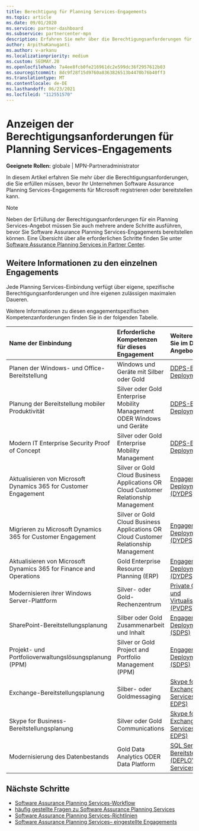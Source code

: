 ```yaml
---
title: Berechtigung für Planning Services-Engagements
ms.topic: article
ms.date: 09/01/2020
ms.service: partner-dashboard
ms.subservice: partnercenter-mpn
description: Erfahren Sie mehr über die Berechtigungsanforderungen für jedes Software Assurance Planning Services-Engagement, das ein Unternehmen möglicherweise Unternehmenskunden anbieten möchte.
author: ArpithaKanuganti
ms.author: v-arkanu
ms.localizationpriority: medium
ms.custom: SEOMAY.20
ms.openlocfilehash: 7a4ee8fcb0fe216961dc2e599dc36f2957612b03
ms.sourcegitcommit: 8dc9f28f15d9760a8363826513b4470b76b40ff3
ms.translationtype: MT
ms.contentlocale: de-DE
ms.lasthandoff: 06/23/2021
ms.locfileid: "112551570"
---
```

# <a name="view-eligibility-requirements-for-planning-services-engagements"></a>Anzeigen der Berechtigungsanforderungen für Planning Services-Engagements

**Geeignete Rollen:** globale | MPN-Partneradministrator

In diesem Artikel erfahren Sie mehr über die Berechtigungsanforderungen, die Sie erfüllen müssen, bevor Ihr Unternehmen Software Assurance Planning Services-Engagements für Microsoft registrieren oder bereitstellen kann.

>[!NOTE]
> Neben der Erfüllung der Berechtigungsanforderungen für ein Planning Services-Angebot müssen Sie auch mehrere andere Schritte ausführen, bevor Sie Software Assurance Planning Services-Engagements bereitstellen können. Eine Übersicht über alle erforderlichen Schritte finden Sie unter [Software Assurance Planning Services in Partner Center](software-assurance-dps.md).

## <a name="learn-more-about-each-engagement"></a>Weitere Informationen zu den einzelnen Engagements

Jede Planning Services-Einbindung verfügt über eigene, spezifische Berechtigungsanforderungen und ihre eigenen zulässigen maximalen Daueren.

Weitere Informationen zu diesen engagementspezifischen Kompetenzanforderungen finden Sie in der folgenden Tabelle.

| Name der Einbindung | Erforderliche Kompetenzen für dieses Engagement | Weitere Informationen finden Sie im Datenblatt für dieses Angebot. |
|:--- |:--- |:--- |
| Planen der Windows- und Office-Bereitstellung  | Windows und Geräte mit Silber oder Gold  |  [DDPS-Engagements (Desktop Deployment Planning Services)](https://go.microsoft.com/fwlink/?linkid=2116072)
| Planung der Bereitstellung mobiler Produktivität  | Silver oder Gold Enterprise Mobility Management ODER Windows und Geräte  | [DDPS-Engagements (Desktop Deployment Planning Services)](https://go.microsoft.com/fwlink/?linkid=2116072) |  
| Modern IT Enterprise Security Proof of Concept |  Silver oder Gold Enterprise Mobility Management  | [DDPS-Engagements (Desktop Deployment Planning Services)](https://go.microsoft.com/fwlink/?linkid=2116072) |  
| Aktualisieren von Microsoft Dynamics 365 for Customer Engagement  | Silver or Gold Cloud Business Applications OR Cloud Customer Relationship Management  | [Engagements von Dynamics Deployment Planning Services (DYDPS)](https://go.microsoft.com/fwlink/?linkid=2116073)
| Migrieren zu Microsoft Dynamics 365 for Customer Engagement  | Silver or Gold Cloud Business Applications OR Cloud Customer Relationship Management  | [Engagements von Dynamics Deployment Planning Services (DYDPS)](https://go.microsoft.com/fwlink/?linkid=2116073)
| Aktualisieren von Microsoft Dynamics 365 for Finance and Operations  | Gold Enterprise Resource Planning (ERP)  | [Engagements von Dynamics Deployment Planning Services (DYDPS)](https://go.microsoft.com/fwlink/?linkid=2116073)  |
| Modernisieren ihrer Windows Server-Plattform | Silver- oder Gold-Rechenzentrum | [Private Cloud-, Verwaltungs- und Virtualisierungsplanungsdienste (PVDPS)](https://go.microsoft.com/fwlink/?linkid=2115982) |
| SharePoint-Bereitstellungsplanung  | Silber oder Gold Zusammenarbeit und Inhalt  | [Engagements von SharePoint Deployment Planning Services (SDPS)](https://go.microsoft.com/fwlink/?linkid=2116074)  |
| Projekt- und Portfolioverwaltungslösungsplanung (PPM)  | Silver or Gold Project and Portfolio Management (PPM)  | [Engagements von SharePoint Deployment Planning Services (SDPS)](https://go.microsoft.com/fwlink/?linkid=2116074)  |
| Exchange-Bereitstellungsplanung  | Silber- oder Goldmessaging  | [Skype for Business- und Exchange Deployment Planning Services -Engagements (S-EDPS)](https://go.microsoft.com/fwlink/?linkid=2116075)  |
Skype for Business-Bereitstellungsplanung  | Silver oder Gold Communications  | [Skype for Business- und Exchange Deployment Planning Services -Engagements (S-EDPS)](https://go.microsoft.com/fwlink/?linkid=2116075)  |
| Modernisierung des Datenbestands  | Gold Data Analytics ODER Data Platform  | [SQL Server-Bereitstellungsplanungsdienste (DEPLOYMENT Planning Services, SSDPS)](https://go.microsoft.com/fwlink/?linkid=2116076)  |

## <a name="next-steps"></a>Nächste Schritte

- [Software Assurance Planning Services-Workflow](https://go.microsoft.com/fwlink/?linkid=2115983)
- [häufig gestellte Fragen zu Software Assurance Planning Services](https://go.microsoft.com/fwlink/?linkid=2116077)
- [Software Assurance Planning Services-Richtlinien](https://go.microsoft.com/fwlink/?linkid=2115984)
- [Software Assurance Planning Services– eingestellte Engagements](https://query.prod.cms.rt.microsoft.com/cms/api/am/binary/RE4sln9)
